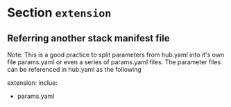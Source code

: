 # Section `extension`

## Referring another stack manifest file

Note: This is a good practice to split parameters from hub.yaml into it's own file params.yaml or even a series of params.yaml files. The parameter files can be referenced in hub.yaml as the following


extension:
  inclue:
  - params.yaml
